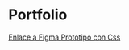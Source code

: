 # Portfolio
<a href='https://www.figma.com/design/vIhqD6bakp2BG66vpXSIa5/El-equipo-de-Alexander-Plant%C3%B3n-team-library?node-id=0-1&p=f&t=pSFAGlWSKZXGk0Hx-0'>
      Enlace a Figma
</a>

<a href='PrototipoConCSS/index.html'>
      Prototipo con Css
</a>
